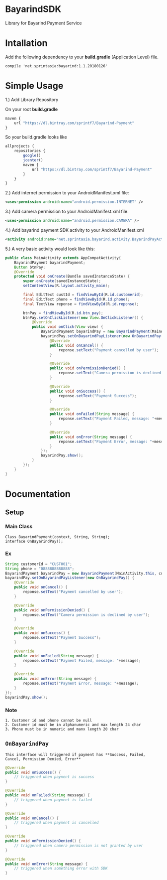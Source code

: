 # BayarindSDK

Library for Bayarind Payment Service

# Intallation

Add the following dependency to your **build.gradle** (Application Level) file.

`compile 'net.sprintasia:bayarind:1.1.20180126'`

# Simple Usage

1.) Add Library Repository

On your root **build.gradle** 
```javascript
maven {
    url "https://dl.bintray.com/sprintf7/Bayarind-Payment"
}
```

So your build.gradle looks like
```javascript
allprojects {
    repositories {
        google()
        jcenter()
        maven {
            url "https://dl.bintray.com/sprintf7/Bayarind-Payment"
        }
    }
}
```

2.) Add internet permission to your AndroidManifest.xml file:

```xml
<uses-permission android:name="android.permission.INTERNET" />
```

3.) Add camera permission to your AndroidManifest.xml file:

```xml
<uses-permission android:name="android.permission.CAMERA" />
```

4.) Add bayarind payment SDK activity to your AndroidManifest.xml
```xml
<activity android:name="net.sprintasia.bayarind.activity.BayarindPayActivity" ></activity>
```

5.) A very basic activity would look like this:

```java
public class MainActivity extends AppCompatActivity{
    BayarindPayment bayarindPayment;
    Button btnPay;
    @Override
    protected void onCreate(Bundle savedInstanceState) {
        super.onCreate(savedInstanceState);
        setContentView(R.layout.activity_main);

        final EditText custId = findViewById(R.id.customerid);
        final EditText phone = findViewById(R.id.phone);
        final TextView reponse = findViewById(R.id.reponse);

        btnPay = findViewById(R.id.btn_pay);
        btnPay.setOnClickListener(new View.OnClickListener() {
            @Override
            public void onClick(View view) {
                BayarindPayment bayarindPay = new BayarindPayment(MainActivity.this, custId.getText().toString(), phone.getText().toString());
                bayarindPay.setOnBayarindPayListener(new OnBayarindPay() {
                    @Override
                    public void onCancel() {
                        reponse.setText("Payment cancelled by user");
                    }

                    @Override
                    public void onPermissionDenied() {
                        reponse.setText("Camera permission is declined by user");
                    }

                    @Override
                    public void onSuccess() {
                        reponse.setText("Payment Success");
                    }

                    @Override
                    public void onFailed(String message) {
                        reponse.setText("Payment Failed, message: "+message);
                    }

                    @Override
                    public void onError(String message) {
                        reponse.setText("Payment Error, message: "+message);
                    }
                });
                bayarindPay.show();
            }
        });
    }
}
```

# Documentation

## Setup

### Main Class 
    Class BayarindPayment(context, String, String);
    interface OnBayarindPay();

### Ex

```java
String customerId = "CUST001";
String phone = "0888888888888";
BayarindPayment bayarindPay = new BayarindPayment(MainActivity.this, customerId, phone);
bayarindPay.setOnBayarindPayListener(new OnBayarindPay() {
    @Override
    public void onCancel() {
        reponse.setText("Payment cancelled by user");
    }

    @Override
    public void onPermissionDenied() {
        reponse.setText("Camera permission is declined by user");
    }

    @Override
    public void onSuccess() {
        reponse.setText("Payment Success");
    }

    @Override
    public void onFailed(String message) {
        reponse.setText("Payment Failed, message: "+message);
    }

    @Override
    public void onError(String message) {
        reponse.setText("Payment Error, message: "+message);
    }
});
bayarindPay.show();
```
### Note
    1. Customer id and phone cannot be null
    2. Customer id must be in alphanumeric and max length 24 char
    3. Phone must be in numeric and manx length 20 char

## `OnBayarindPay`

    This interface will triggered if payment has **Success, Failed, Cancel, Permission Denied, Error**

```java
@Override
public void onSuccess() {
    // triggered when payment is success
}

@Override
public void onFailed(String message) {
    // triggered when payment is failed
}

@Override
public void onCancel() {
    // triggered when payment is cancelled
}

@Override
public void onPermissionDenied() {
    // triggered when camera permission is not granted by user
}

@Override
public void onError(String message) {
    // triggered when something error with SDK
}

```



